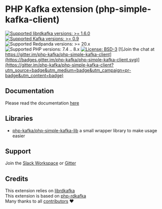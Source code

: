 # PHP Kafka extension (php-simple-kafka-client)

[![Supported librdkafka versions: >= 1.6.0](https://img.shields.io/badge/librdkafka-%3E%3D%201.6.0-blue.svg)](https://github.com/edenhill/librdkafka/releases) 
[![Supported Kafka versions: >= 0.9](https://img.shields.io/badge/kafka-%3E%3D%200.9-blue.svg)](https://github.com/edenhill/librdkafka/blob/master/INTRODUCTION.md#broker-version-compatibility)
![Supported Redpanda versions: >= 20.x](https://img.shields.io/badge/redpanda-%3E%3D20.x-red) 
![Supported PHP versions: 7.4 .. 8.x](https://img.shields.io/badge/php-7.4%20..%208.x-blue.svg)
[![License: BSD-3](https://img.shields.io/badge/License-BSD--3-green.svg)](https://github.com/php-kafka/php-simple-kafka-client/blob/main/LICENSE) 
[![Join the chat at https://gitter.im/php-kafka/php-simple-kafka-client](https://badges.gitter.im/php-kafka/php-simple-kafka-client.svg)](https://gitter.im/php-kafka/php-simple-kafka-client?utm_source=badge&utm_medium=badge&utm_campaign=pr-badge&utm_content=badge)

## Documentation
Please read the documentation [here](https://php-kafka.github.io/php-simple-kafka-client.github.io/about/)

## Libraries
- [php-kafka/php-simple-kafka-lib](https://github.com/php-kafka/php-simple-kafka-lib) a small wrapper library to make usage easier

## Support
Join the [Slack Workspace](https://join.slack.com/t/php-kafka/shared_invite/zt-a73huj9v-Nl3n9RjGgjrE8OI4bfsH6Q) or [Gitter](https://gitter.im/php-kafka/php-simple-kafka-client)

## Credits
This extension relies on [librdkafka](https://github.com/edenhill/librdkafka)  
This extension is based on [php-rdkafka](https://github.com/arnaud-lb/php-rdkafka)  
Many thanks to all [contributors](https://github.com/php-kafka/php-simple-kafka-client/graphs/contributors) :heart:
